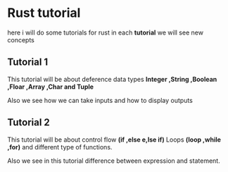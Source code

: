 # Rust tutorial

here i will do some tutorials for rust
in each **tutorial** we will see new concepts

## Tutorial 1 

This tutorial will be about deference data types **Integer ,String ,Boolean ,Floar ,Array ,Char and Tuple**

Also we see how we can take inputs and how to display outputs 

## Tutorial 2

This tutorial will be about control flow **(if ,else e,lse if)** Loops **(loop ,while ,for)** and different type of functions.

Also we see in this tutorial difference between expression and statement.

